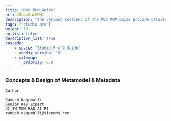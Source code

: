 ```yaml
---
title: "Mod MOM Guide"
url: /ModularMOM/
description: "The various sections of the MOD MOM Guide provide details on the features and functionality of the MOD MOM."
tags: ["studio pro"]
weight: 10
no_list: false
description_list: true
cascade:
    - space: "Studio Pro 9 Guide"
    - mendix_version: "9"
    - sitemap:
        priority: 0.8
---
```



### Concepts & Design of Metamodel & Metadata

```
Author:
```
```
Ramesh Nagamalli
Senior Key Expert
DI SW MOM R&D AI RI
ramesh.nagamalli@siemens.com
```



